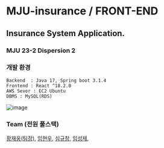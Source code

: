 # MJU-insurance / FRONT-END
## Insurance System Application.
### MJU 23-2 Dispersion 2

### 개발 환경
```
Backend  : Java 17, Spring boot 3.1.4
Frontend : React ^18.2.0
AWS Sever : EC2 Ubuntu
DBMS : MySQL(RDS)
```
![image](https://github.com/MJ23-2Team/InsuranceSystem-Front/assets/62841992/660a92af-35f8-4b17-a8fa-ded458ffab41)

### Team (전원 풀스택)
[황재웅(팀장)](https://github.com/wodnd0131),
[임현우](https://github.com/woowal),
[심규창](https://github.com/gyuchangShim),
[임성제](https://github.com/seongje00416),
